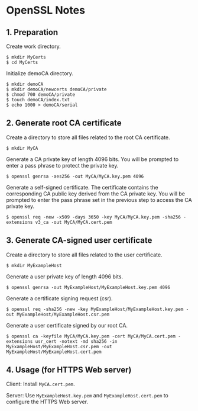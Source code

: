 # OpenSSL Notes
## 1. Preparation
Create work directory.

    $ mkdir MyCerts
    $ cd MyCerts

Initialize demoCA directory.

    $ mkdir demoCA
    $ mkdir demoCA/newcerts demoCA/private
    $ chmod 700 demoCA/private
    $ touch demoCA/index.txt
    $ echo 1000 > demoCA/serial

## 2. Generate root CA certificate
Create a directory to store all files related to the root CA certificate.

    $ mkdir MyCA

Generate a CA private key of length 4096 bits. You will be prompted to enter
a pass phrase to protect the private key.

    $ openssl genrsa -aes256 -out MyCA/MyCA.key.pem 4096

Generate a self-signed certificate. The certificate contains the corresponding
CA public key derived from the CA private key. You will be prompted to enter
the pass phrase set in the previous step to access the CA private key.

    $ openssl req -new -x509 -days 3650 -key MyCA/MyCA.key.pem -sha256 -extensions v3_ca -out MyCA/MyCA.cert.pem

## 3. Generate CA-signed user certificate
Create a directory to store all files related to the user certificate.

    $ mkdir MyExampleHost

Generate a user private key of length 4096 bits.

    $ openssl genrsa -out MyExampleHost/MyExampleHost.key.pem 4096

Generate a certificate signing request (csr).

    $ openssl req -sha256 -new -key MyExampleHost/MyExampleHost.key.pem -out MyExampleHost/MyExampleHost.csr.pem

Generate a user certificate signed by our root CA.

    $ openssl ca -keyfile MyCA/MyCA.key.pem -cert MyCA/MyCA.cert.pem -extensions usr_cert -notext -md sha256 -in MyExampleHost/MyExampleHost.csr.pem -out MyExampleHost/MyExampleHost.cert.pem

## 4. Usage (for HTTPS Web server)
Client: Install `MyCA.cert.pem`.

Server: Use `MyExampleHost.key.pem` and `MyExampleHost.cert.pem` to configure
the HTTPS Web server.

